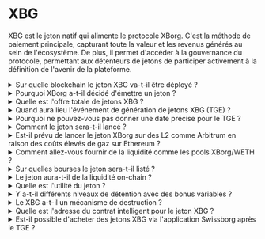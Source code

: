 # XBG

XBG est le jeton natif qui alimente le protocole XBorg. C'est la méthode de paiement principale, capturant toute la valeur et les revenus générés au sein de l'écosystème. De plus, il permet d'accéder à la gouvernance du protocole, permettant aux détenteurs de jetons de participer activement à la définition de l'avenir de la plateforme.

<details>

<summary>Sur quelle blockchain le jeton XBG va-t-il être déployé ?</summary>

Le jeton XBG est prévu d'être déployé sur la blockchain Ethereum et sera relié au réseau Polygon pour une meilleure évolutivité et efficacité. De plus, une allocation distincte de jetons XBG sera réservée pour le déploiement sur la chaîne Borg une fois qu'elle sera pleinement opérationnelle. Cette approche multi-chaîne garantit une accessibilité et une polyvalence étendues pour nos détenteurs de jetons.

</details>

<details>

<summary>Pourquoi XBorg a-t-il décidé d'émettre un jeton ?</summary>

XBorg est profondément engagé dans la création d'un écosystème centré sur la communauté, et notre décision d'émettre un jeton reflète cet engagement. Contrairement aux modèles d'entreprise traditionnels qui se concentrent sur l'accumulation de valeur basée sur les actions, tous les flux de trésorerie générés au sein de notre écosystème sont redirigés vers le trésor de l'organisation autonome décentralisée (DAO). Ce modèle facilite une participation communautaire plus directe et aligne les intérêts de manière plus efficace.

En introduisant le jeton XBG, nous créons une économie intégrée au protocole où le jeton sert de principal moyen de transaction. Ce mouvement marque un changement vers un modèle plus participatif, axé sur la communauté, où chaque membre a son mot à dire dans la direction de la plateforme et participe à son succès. C'est une approche innovante qui souligne notre conviction dans le potentiel transformateur des réseaux décentralisés.

</details>

<details>

<summary>Quelle est l'offre totale de jetons XBG ?</summary>

L'offre maximale de jetons XBG a été fixée à 1 000 000 000 (1 milliard).

</details>

<details>

<summary>Quand aura lieu l'événement de génération de jetons XBG (TGE) ?</summary>

Le TGE aura lieu vers la fin de 2023.

</details>

<details>

<summary>Pourquoi ne pouvez-vous pas donner une date précise pour le TGE ?</summary>

En tant qu'équipe, nous pensons que les perspectives de la crypto à la fin de 2023 et près des halvings de Bitcoin seront positives. L'équipe XBorg est actuellement en discussion avec des bourses de premier plan, dont les opinions ont un poids considérable dans la détermination du moment idéal pour la cotation des jetons. Il est important de noter que le lancement d'un jeton pendant des périodes de liquidité incertaine et d'intérêt pour les altcoins peut présenter un risque.

De plus, nous reconnaissons que la valeur d'un jeton réside dans la force de l'écosystème dans lequel il opère. Par conséquent, notre objectif est de cultiver une base d'utilisateurs d'au moins 100 000 avant de lancer le jeton.

En regardant vers l'avenir, notre équipe est optimiste quant au potentiel du marché de la crypto à la fin de 2023, notamment en raison des prochains halvings de Bitcoin.

</details>

<details>

<summary>Comment le jeton sera-t-il lancé ?</summary>

Nous prévoyons de lancer le jeton via un pool de liquidité de démarrage Balancer. Veuillez noter que cela peut changer en fonction des exigences des échanges et des conditions du marché.

</details>

<details>

<summary>Est-il prévu de lancer le jeton XBorg sur des L2 comme Arbitrum en raison des coûts élevés de gaz sur Ethereum ?</summary>

Oui, le jeton sera lancé sur ETH en tant que marché principal et relié à Polygon, et éventuellement à d'autres L2.

</details>

<details>

<summary>Comment allez-vous fournir de la liquidité comme les pools XBorg/WETH ?</summary>

5% du capital de la phase de démarrage et une partie significative de la vente publique seront utilisés comme liquidité dans les AMM.

</details>

<details>

<summary>Sur quelles bourses le jeton sera-t-il listé ?</summary>

Nous envisageons de discuter avec les parties suivantes.

_Bourses de premier rang :_

* Binance
* Coinbase

_et bourses de deuxième rang :_

* Kraken
* OKX
* ByBit
* Kucoin

Bien que certaines discussions aient progressé plus que d'autres, nous ne pouvons confirmer aucune inscription sur une bourse en raison de l'existence d'accords de non-divulgation entourant certaines discussions.

</details>

<details>

<summary>Le jeton aura-t-il de la liquidité on-chain ?</summary>

Oui, un pool Uniswap sur le réseau Ethereum (QuickSwap pour Polygon) sera mis à disposition et XBorg fournira la liquidité initiale. Nous encouragerons également les fournisseurs de liquidité tiers avec des récompenses LP. 5% du capital de la phase de démarrage et une partie significative de la vente publique seront utilisés comme liquidité dans les AMM.

</details>

<details>

<summary>Quelle est l'utilité du jeton ?</summary>

Le jeton XBG joue un rôle crucial dans le réseau, en tant que principal moyen de paiement, de gouvernance et d'incitations au protocole.

**Paiements dans l'application et frais de plateforme**

XBG est la méthode de paiement et de transaction principale sur le protocole, soumise à certains frais. Pour les utilisateurs Web2 préférant le paiement en monnaie fiduciaire, XBorg acquiert l'équivalent de jetons XBG sur le marché ouvert. La liste des frais collectés via le protocole peut être trouvée sur la diapositive : Durabilité et revenus du protocole. Ces frais sont facturés en XBG.

**Gouvernance**

Le jeton XBG est utilisé pour les actions de gouvernance dans le DAO XBorg lors de l'événement de génération de jetons. Les détenteurs de jetons XBG ont la possibilité de voter sur les décisions clés concernant le développement du protocole.

**Mise en jeu**

50% des frais et des revenus payés en XBG sont destinés au pool de récompenses de mise en jeu. Le montant des récompenses de mise en jeu reçues est déterminé par la durée de la période de blocage et le statut individuel au sein du protocole.

**Accès au protocole**

Certaines fonctionnalités et utilités du protocole sont soumises à des restrictions d'accès en fonction de la quantité de XBG détenue et du statut de l'utilisateur au sein du protocole.

</details>

<details>

<summary>Y a-t-il différents niveaux de détention avec des bonus variables ?</summary>

Actuellement, posséder des jetons XBG ne confère aucun niveau particulier ; cependant, il convient de noter que l'accès à certaines fonctionnalités sera conditionné par la quantité de XBG détenue.

</details>

<details>

<summary>Le XBG a-t-il un mécanisme de destruction ?</summary>

Actuellement, 50% des revenus sont alloués aux rendements de mise en jeu, tandis que le reste est alloué au trésor. La gouvernance pourrait décider de la répartition exacte des revenus et allouer une partie à un mécanisme de destruction.

</details>

<details>

<summary>Quelle est l'adresse du contrat intelligent pour le jeton XBG ?</summary>

Le contrat du jeton XBG n'a pas été déployé sur le testnet ou le mainnet. Il n'y a donc pas d'adresses de contrat disponibles.

</details>

<details>

<summary>Est-il possible d'acheter des jetons XBG via l'application Swissborg après le TGE ?</summary>

C'est très probable. Pour être répertorié sur SwissBorg, le jeton XBG doit être répertorié sur Kraken, Binance ou LBank.

</details>

&#x20;